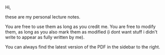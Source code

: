 Hi, 

these are my personal lecture notes. 

You are free to use them as long as you credit me. You are free to modify them, as long as you also mark them as modified (i dont want stuff i didn't write to appear as fully written by me).


You can always find the latest version of the PDF in the sidebar to the right.
